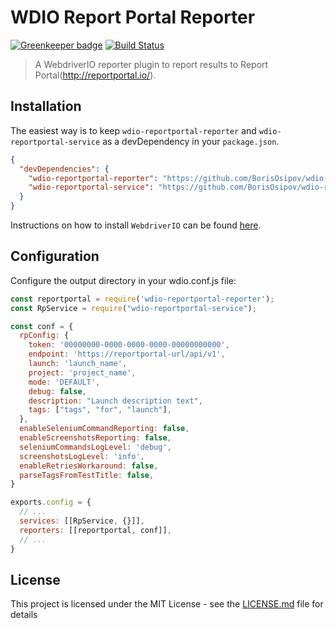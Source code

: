 WDIO Report Portal Reporter
====================

[![Greenkeeper badge](https://badges.greenkeeper.io/BorisOsipov/wdio-reportportal-reporter.svg)](https://greenkeeper.io/)
[![Build Status](https://travis-ci.org/BorisOsipov/wdio-reportportal-reporter.svg?branch=master)](https://travis-ci.org/BorisOsipov/wdio-reportportal-reporter)

> A WebdriverIO reporter plugin to report results to Report Portal(http://reportportal.io/).


## Installation
The easiest way is to keep `wdio-reportportal-reporter` and `wdio-reportportal-service` as a devDependency in your `package.json`.
```json
{
  "devDependencies": {
    "wdio-reportportal-reporter": "https://github.com/BorisOsipov/wdio-rp-tmp.git#master",
    "wdio-reportportal-service": "https://github.com/BorisOsipov/wdio-reportportal-service.git#master"
  }
}
```
Instructions on how to install `WebdriverIO` can be found [here](http://webdriver.io/guide/getstarted/install.html).
## Configuration
Configure the output directory in your wdio.conf.js file:
```js
const reportportal = require('wdio-reportportal-reporter');
const RpService = require("wdio-reportportal-service");

const conf = {
  rpConfig: {
    token: '00000000-0000-0000-0000-00000000000',
    endpoint: 'https://reportportal-url/api/v1',
    launch: 'launch_name',
    project: 'project_name',
    mode: 'DEFAULT',
    debug: false,
    description: "Launch description text",
    tags: ["tags", "for", "launch"],
  },
  enableSeleniumCommandReporting: false,
  enableScreenshotsReporting: false,
  seleniumCommandsLogLevel: 'debug',
  screenshotsLogLevel: 'info',
  enableRetriesWorkaround: false,
  parseTagsFromTestTitle: false,
}

exports.config = {
  // ...
  services: [[RpService, {}]],
  reporters: [[reportportal, conf]],
  // ...
}
```

## License

This project is licensed under the MIT License - see the [LICENSE.md](LICENSE.md) file for details
